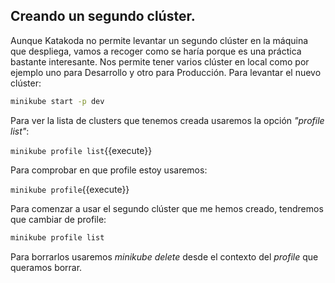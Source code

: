 ## Creando un segundo clúster.

Aunque Katakoda no permite levantar un segundo clúster en la máquina que despliega, vamos a recoger como se haría porque es una práctica bastante interesante. Nos permite tener varios clúster en local  como por ejemplo uno para Desarrollo y otro para Producción. Para levantar el nuevo clúster:

```bash
minikube start -p dev
```

Para ver la lista de clusters que tenemos creada usaremos la opción *"profile list"*:

`minikube profile list`{{execute}}

Para comprobar en que profile estoy usaremos:

`minikube profile`{{execute}}

Para comenzar a usar el segundo clúster que me hemos creado, tendremos que cambiar de profile:

```bash
minikube profile list
```

Para borrarlos usaremos *minikube delete* desde el contexto del *profile* que queramos borrar.